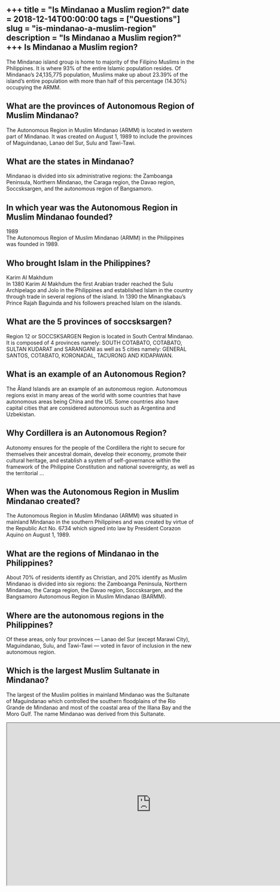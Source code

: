 +++
title = "Is Mindanao a Muslim region?"
date = 2018-12-14T00:00:00
tags = ["Questions"]
slug = "is-mindanao-a-muslim-region"
description = "Is Mindanao a Muslim region?"
+++
Is Mindanao a Muslim region?
----------------------------

The Mindanao island group is home to majority of the Filipino Muslims in the Philippines. It is where 93% of the entire Islamic population resides. Of Mindanao’s 24,135,775 population, Muslims make up about 23.39% of the island’s entire population with more than half of this percentage (14.30%) occupying the ARMM.

What are the provinces of Autonomous Region of Muslim Mindanao?
---------------------------------------------------------------

The Autonomous Region in Muslim Mindanao (ARMM) is located in western part of Mindanao. It was created on August 1, 1989 to include the provinces of Maguindanao, Lanao del Sur, Sulu and Tawi-Tawi.

What are the states in Mindanao?
--------------------------------

Mindanao is divided into six administrative regions: the Zamboanga Peninsula, Northern Mindanao, the Caraga region, the Davao region, Soccsksargen, and the autonomous region of Bangsamoro.

In which year was the Autonomous Region in Muslim Mindanao founded?
-------------------------------------------------------------------

1989  
The Autonomous Region of Muslim Mindanao (ARMM) in the Philippines was founded in 1989.

Who brought Islam in the Philippines?
-------------------------------------

Karim Al Makhdum  
In 1380 Karim Al Makhdum the first Arabian trader reached the Sulu Archipelago and Jolo in the Philippines and established Islam in the country through trade in several regions of the island. In 1390 the Minangkabau’s Prince Rajah Baguinda and his followers preached Islam on the islands.

What are the 5 provinces of soccsksargen?
-----------------------------------------

Region 12 or SOCCSKSARGEN Region is located in South Central Mindanao. It is composed of 4 provinces namely: SOUTH COTABATO, COTABATO, SULTAN KUDARAT and SARANGANI as well as 5 cities namely: GENERAL SANTOS, COTABATO, KORONADAL, TACURONG AND KIDAPAWAN.

What is an example of an Autonomous Region?
-------------------------------------------

The Åland Islands are an example of an autonomous region. Autonomous regions exist in many areas of the world with some countries that have autonomous areas being China and the US. Some countries also have capital cities that are considered autonomous such as Argentina and Uzbekistan.

Why Cordillera is an Autonomous Region?
---------------------------------------

Autonomy ensures for the people of the Cordillera the right to secure for themselves their ancestral domain, develop their economy, promote their cultural heritage, and establish a system of self-governance within the framework of the Philippine Constitution and national sovereignty, as well as the territorial …

When was the Autonomous Region in Muslim Mindanao created?
----------------------------------------------------------

The Autonomous Region in Muslim Mindanao (ARMM) was situated in mainland Mindanao in the southern Philippines and was created by virtue of the Republic Act No. 6734 which signed into law by President Corazon Aquino on August 1, 1989.

What are the regions of Mindanao in the Philippines?
----------------------------------------------------

About 70% of residents identify as Christian, and 20% identify as Muslim Mindanao is divided into six regions: the Zamboanga Peninsula, Northern Mindanao, the Caraga region, the Davao region, Soccsksargen, and the Bangsamoro Autonomous Region in Muslim Mindanao (BARMM).

Where are the autonomous regions in the Philippines?
----------------------------------------------------

Of these areas, only four provinces — Lanao del Sur (except Marawi City), Maguindanao, Sulu, and Tawi-Tawi — voted in favor of inclusion in the new autonomous region.

Which is the largest Muslim Sultanate in Mindanao?
--------------------------------------------------

The largest of the Muslim polities in mainland Mindanao was the Sultanate of Maguindanao which controlled the southern floodplains of the Rio Grande de Mindanao and most of the coastal area of the Illana Bay and the Moro Gulf. The name Mindanao was derived from this Sultanate.

<iframe allow="accelerometer; autoplay; clipboard-write; encrypted-media; gyroscope; picture-in-picture" allowfullscreen="" class="__youtube_prefs__  epyt-is-override  no-lazyload" data-no-lazy="1" data-origheight="433" data-origwidth="770" data-skipgform_ajax_framebjll="" height="433" id="_ytid_84292" loading="lazy" src="https://www.youtube.com/embed/UhQLKwPvw3Q?enablejsapi=1&autoplay=0&cc_load_policy=0&cc_lang_pref=&iv_load_policy=1&loop=0&modestbranding=0&rel=1&fs=1&playsinline=0&autohide=2&theme=dark&color=red&controls=1&" title="YouTube player" width="770"></iframe>